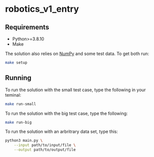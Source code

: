 # robotics_v1_entry

## Requirements

- Python>=3.8.10
- Make

The solution also relies on [NumPy](https://numpy.org/) and some test data. To
get both run:
```bash
make setup
```

## Running

To run the solution with the small test case, type the following in your
teminal:
```bash
make run-small
```

To run the solution with the big test case, type the following:
```bash
make run-big
```

To run the solution with an arbritrary data set, type this:
```bash
python3 main.py \
	--input path/to/input/file \
	--output path/to/output/file
```
